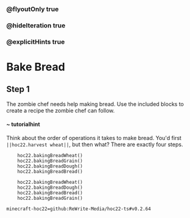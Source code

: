### @flyoutOnly true
### @hideIteration true
### @explicitHints true


# Bake Bread

## Step 1
The zombie chef needs help making bread. Use the included blocks to create a recipe the zombie chef can follow.

#### ~ tutorialhint 
Think about the order of operations it takes to make bread. You'd first ``||hoc22.harvest wheat||``, but then what? There are exactly four steps.

```ghost
    hoc22.bakingBreadWheat()
    hoc22.bakingBreadGrain()
    hoc22.bakingBreadDough()
    hoc22.bakingBreadBread()
```
```template
    hoc22.bakingBreadWheat()
    hoc22.bakingBreadDough()
    hoc22.bakingBreadBread()
    hoc22.bakingBreadGrain()
```

```package
minecraft-hoc22=github:ReWrite-Media/hoc22-ts#v0.2.64
```